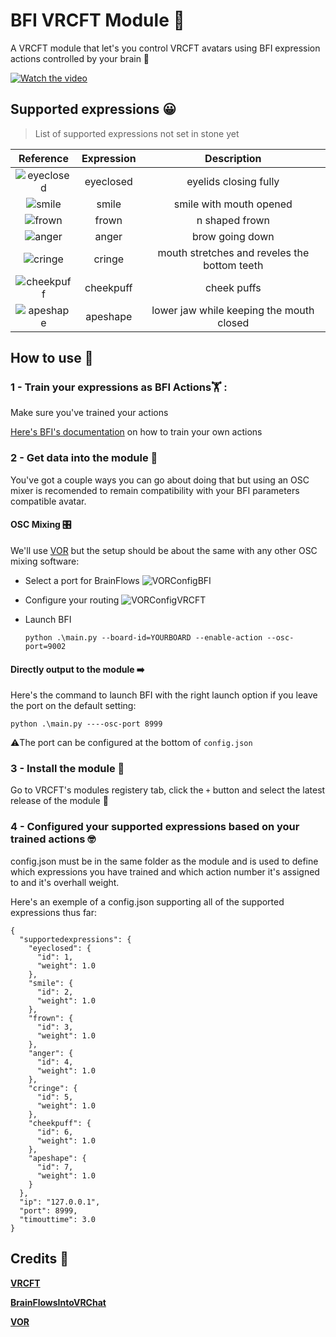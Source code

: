 # BFI VRCFT Module 🧠

A VRCFT module that let's you control VRCFT avatars using BFI expression actions controlled by your brain 🧠

[![Watch the video](media/BFI_VRCFT_thumbnail.png)](https://youtu.be/25exXjnTCI0)


## Supported expressions 😀

>List of supported expressions not set in stone yet

| Reference                                           | Expression          | Description                                               |
|:---:                                                | :-------------:     |    :-------------:                                        |
| <img src="media/eyeclosed.gif" alt="eyeclosed"/> | eyeclosed           |  eyelids closing fully                                    |
| <img src="media/smile.gif" alt="smile"/>         | smile               | smile with mouth opened                                   |
| <img src="media/frown.gif" alt="frown"/>         | frown               | n shaped frown                                            |
| <img src="media/anger.gif" alt="anger"/>         | anger               | brow going down                                           |
| <img src="media/cringe.gif" alt="cringe"/>       | cringe              | mouth stretches and reveles the bottom teeth              |
| <img src="media/cheekpuff.gif" alt="cheekpuff"/> | cheekpuff           | cheek puffs                                               |
| <img src="media/apeshape.gif" alt="apeshape"/>   | apeshape            | lower jaw while keeping the mouth closed                  |

## How to use 🤔

### 1 - Train your expressions as BFI Actions🏋️ :

Make sure you've trained your actions

[Here's BFI's documentation](https://github.com/ChilloutCharles/BrainFlowsIntoVRChat/wiki/Action-Classification-Instructions) on how to train your own actions



### 2 - Get data into the module 💨

You've got a couple ways you can go about doing that but using an OSC mixer is recomended to remain compatibility with your BFI parameters compatible avatar.

#### OSC Mixing 🎛️

We'll use [VOR](https://github.com/SutekhVRC/VOR) but the setup should be about the same with any other OSC mixing software:

- Select a port for BrainFlows
![VORConfigBFI](media/VORConfigBFI.png)


- Configure your routing
![VORConfigVRCFT](media/VORConfigVRCFT.png)

- Launch BFI

  `python .\main.py --board-id=YOURBOARD --enable-action --osc-port=9002`



#### Directly output to the module ➡️

Here's the command to launch BFI with the right launch option if you leave the port on the default setting:

`python .\main.py ----osc-port 8999`


⚠️The port can be configured at the bottom of `config.json`

### 3 - Install the module 📁

Go to VRCFT's modules registery tab, click the `+` button and select the latest release of the module 📁

### 4 - Configured your supported expressions based on your trained actions 🤓

config.json must be in the same folder as the module and is used to define which expressions you have trained and which action number it's assigned to and it's overhall weight.

Here's an exemple of a config.json supporting all of the supported expressions thus far:


```
{
  "supportedexpressions": {
    "eyeclosed": {
      "id": 1,
      "weight": 1.0
    },
    "smile": {
      "id": 2,
      "weight": 1.0
    },
    "frown": {
      "id": 3,
      "weight": 1.0
    },
    "anger": {
      "id": 4,
      "weight": 1.0
    },
    "cringe": {
      "id": 5,
      "weight": 1.0
    },
    "cheekpuff": {
      "id": 6,
      "weight": 1.0
    },
    "apeshape": {
      "id": 7,
      "weight": 1.0
    }
  },
  "ip": "127.0.0.1",
  "port": 8999,
  "timouttime": 3.0
}
```


## Credits 📕

**[VRCFT](https://github.com/benaclejames/VRCFaceTracking)**

**[BrainFlowsIntoVRChat](https://github.com/ChilloutCharles/BrainFlowsIntoVRChat)**

**[VOR](https://github.com/SutekhVRC/VOR)**